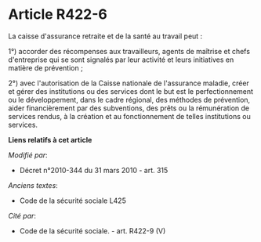 # Article R422-6

La caisse d'assurance retraite et de la santé au travail  peut : 

1°) accorder des récompenses aux travailleurs, agents de maîtrise et chefs d'entreprise qui se sont signalés par leur
activité et leurs initiatives en matière de prévention ; 

2°) avec l'autorisation de la Caisse nationale de l'assurance maladie, créer et gérer des institutions ou des services dont
le but est le perfectionnement ou le développement, dans le cadre régional, des méthodes de prévention, aider financièrement
par des subventions, des prêts ou la rémunération de services rendus, à la création et au fonctionnement de telles
institutions ou services.

**Liens relatifs à cet article**

_Modifié par_:

  - Décret n°2010-344 du 31 mars 2010 - art. 315

_Anciens textes_:

  - Code de la sécurité sociale L425

_Cité par_:

  - Code de la sécurité sociale. - art. R422-9 (V)
